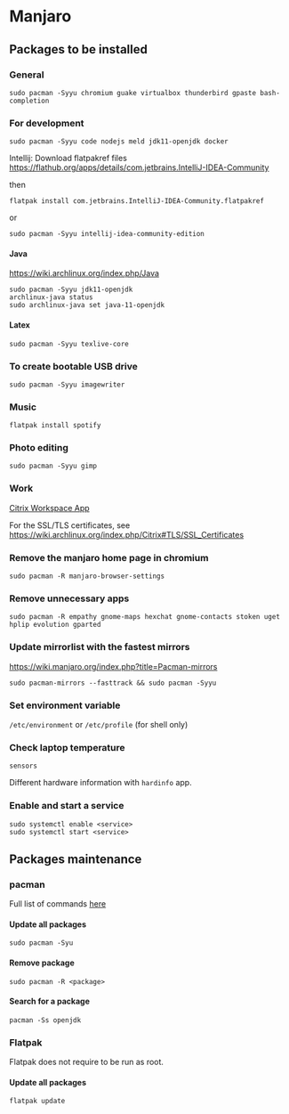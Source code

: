 # Manjaro

## Packages to be installed

### General

```
sudo pacman -Syyu chromium guake virtualbox thunderbird gpaste bash-completion
```

### For development
```
sudo pacman -Syyu code nodejs meld jdk11-openjdk docker
```

Intellij:
Download flatpakref files
https://flathub.org/apps/details/com.jetbrains.IntelliJ-IDEA-Community

then
```
flatpak install com.jetbrains.IntelliJ-IDEA-Community.flatpakref
```
or
```
sudo pacman -Syyu intellij-idea-community-edition
```

#### Java
https://wiki.archlinux.org/index.php/Java

```
sudo pacman -Syyu jdk11-openjdk
archlinux-java status
sudo archlinux-java set java-11-openjdk
```

#### Latex
```
sudo pacman -Syyu texlive-core
```

### To create bootable USB drive
```
sudo pacman -Syyu imagewriter
```


### Music
```
flatpak install spotify
```

### Photo editing
```
sudo pacman -Syyu gimp
```


### Work
[Citrix Workspace App](https://www.citrix.com/en-gb/downloads/workspace-app/)

For the SSL/TLS certificates, see https://wiki.archlinux.org/index.php/Citrix#TLS/SSL_Certificates

### Remove the manjaro home page in chromium
```
sudo pacman -R manjaro-browser-settings
```

### Remove unnecessary apps
```
sudo pacman -R empathy gnome-maps hexchat gnome-contacts stoken uget hplip evolution gparted
```

### Update mirrorlist with the fastest mirrors
https://wiki.manjaro.org/index.php?title=Pacman-mirrors
```
sudo pacman-mirrors --fasttrack && sudo pacman -Syyu
```

### Set environment variable
`/etc/environment` or `/etc/profile` (for shell only)


### Check laptop temperature
```
sensors
```

Different hardware information with `hardinfo` app.

### Enable and start a service
```
sudo systemctl enable <service>
sudo systemctl start <service>
```

## Packages maintenance

### pacman

Full list of commands [here](https://wiki.manjaro.org/index.php?title=Pacman_Overview)
#### Update all packages

```
sudo pacman -Syu
```

#### Remove package

```
sudo pacman -R <package>
```

#### Search for a package

```
pacman -Ss openjdk
```

### Flatpak

Flatpak does not require to be run as root.
#### Update all packages

```
flatpak update
```

